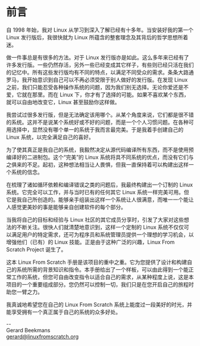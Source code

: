 # 前言

自 1998 年始，我对 Linux 从学习到深入了解已经有十多年。当安装好我的第一个 Linux 发行版后，我很快就为 Linux 所蕴含的整套理念及其背后的哲学思想所着迷。

做一件事总是有很多的方法。对于 Linux 发行版亦是如此。这么多年来已经有了许多发行版。一些仍然存活，另外一些已经变成其它样子，有些则已经只活在我们的记忆中。所有这些发行版均有不同的特点，以满足不同受众的需求。条条大路通罗马，我开始意识到自己可以不再必须受限于别人做好的发行版。在发现 Linux 之前，我们只能忍受各种操作系统的问题，因为我们别无选择。无论你爱还是不爱，它就在那里。而在 Linux 下，你才有了选择的可能。如果不喜欢某个东西，就可以自由地改变它，Linux 甚至鼓励你这样做。

我尝试过很多发行版，但是无法确定该用哪个。从某个角度来说，它们都是很不错的系统。这并不是说某个系统好或不好的问题，而是一个个人习惯问题。在各种可用选择中，显然没有哪个单一的系统于我而言最完美。于是我着手创建自己的 Linux 系统，以完全满足自己的喜好。

为了使其真正是我自己的系统，我毅然决定从源代码编译所有东西，而不是使用预编译好的二进制包。这个“完美”的 Linux 系统将具不同系统的优点，而没有它们与之俱来的不足。起初，这种想法相当让人畏惧，但我一直保持着可以构建出这样一个系统的信念。

在梳理了诸如循环依赖和编译错误之类的问题后，我最终构建出一个订制的 Linux 系统。它完全可以工作，并与当时已有的任何其它 Linux 系统一样完美可用。但它是我自己所创造的。能够亲手组装出这样一个系统让人很满意，而唯一一个能让人感觉更美妙的事是能够亲自创建软件的每个部分。

当我将自己的目标和经验与 Linux 社区的其它成员分享时，引发了大家对这些想法的不断关注。很快人们就清楚地意识到，这样一个定制的 Linux 系统不仅仅可以满足用户的特定需求，还可为程序员和系统管理员提供一个理想的学习机会，以增强他们（已有）的 Linux 技能。正是由于这种广泛的兴趣，Linux From Scratch Project 诞生了。

这本 Linux From Scratch 手册是该项目的重中之重。它为您提供了设计和构建自己的系统所需的背景知识和指令。本手册给出了一个样板，可以由此得到一个能正常工作的系统，但您可自由改变指令以适合自己的需求，从某种程度上说，这是本项目的一个重要组成部分。您仍然可以控制一切，我们只是在您开启自己的旅程时助您一臂之力。

我真诚地希望您在自己的 Linux From Scratch 系统上能度过一段美好的时光，并能享受拥有一个真正属于自己的系统的众多好处。

--  
Gerard Beekmans  
gerard@linuxfromscratch.org